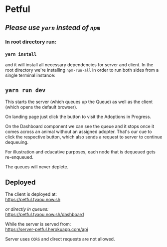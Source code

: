 # Petful

## _Please use `yarn` instead of `npm`_

### In root directory run:

### `yarn install`

and it will install all necessary dependencies for server and client. In the root directory we're installing `npm-run-all` in order to run both sides from a single terminal instance:

## `yarn run dev`

This starts the server (which queues up the Queue) as well as the client (which opens the default browser).

On landing page just click the button to visit the Adoptions in Progress.

On the Dashboard component we can see the queue and it stops once it comes across an animal without an assigned adopter. That's our cue to click the respective button, which also sends a request to server to continue dequeuing.  

For illustration and educative purposes, each node that is dequeued gets re-enqueued.

The queues will never deplete. 

## Deployed

The client is deployed at:  
https://petful.tyxou.now.sh

_or directly in queues:_  
https://petful.tyxou.now.sh/dashboard

While the server is served from:  
https://server-petful.herokuapp.com/api

Server uses `CORS` and direct requests are not allowed. 
